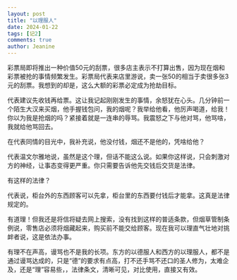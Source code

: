 ```yaml
---
layout: post
title: "以理服人"
date: 2024-01-22
tags: [记2]
comments: true
author: Jeanine 
---
```

彩票局即将推出一种价值50元的刮票，很多店主表示不打算出售，因为现在烟和彩票被抢的事情频繁发生。彩票局代表来店里游说，卖一张50的相当于卖很多张3元的刮票。我想到的却是，这么大额的彩票必定成为抢劫目标。

代表建议先收钱再给票。这让我记起刚刚发生的事情，余怒犹在心头。几分钟前一个陌生大汉来买烟，他手握钱包问，我的烟呢？我举给他看，他厉声喝道，给我！你以为我是抢烟的吗？紧接着就是一连串的辱骂。我震怒之下与他对骂，他骂啥，我就给他骂回去。

在代表同情的目光中，我补充说，他没付钱，烟还不是他的，凭啥给他？

代表温文尔雅地说，虽然是这个理，但话不能这么说。如果你这样说，只会刺激对方的神经，让事态变得更严重。你只需要告诉他先交钱后交货是法律。

有这样的法律？

代表说，柜台外的东西顾客可以先拿，柜台里的东西要付钱后才能拿。这真是法律规定的。

有道理！但我还是将信将疑去网上搜索，没有找到这样的普适条款，但烟草管制条例说，零售店必须将烟藏起来，购买前不能交给顾客。现在我可以理直气壮地对挑衅者说，这是依法办事。

有理不在声高，谩骂也不是我的长项。东方的以德服人和西方的以理服人，都不是通过谩骂达成的，只是“德”的要求有点高，打不还手骂不还口的圣人修为，太难企及，还是“理”容易些，，法律条文，清晰可见，对比使用，直接又有效。

